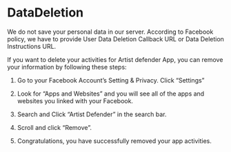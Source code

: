# DataDeletion
We do not save your personal data in our server. According to Facebook policy, we have to provide User Data Deletion Callback URL or Data Deletion Instructions URL.

If you want to delete your activities for Artist defender  App, you can remove your information by following these steps:

1. Go to your Facebook Account’s Setting & Privacy. Click “Settings”

2. Look for “Apps and Websites” and you will see all of the apps and websites you linked with your Facebook.

3. Search and Click “Artist Defender” in the search bar.

4. Scroll and click “Remove”.

5. Congratulations, you have successfully removed your app activities.
